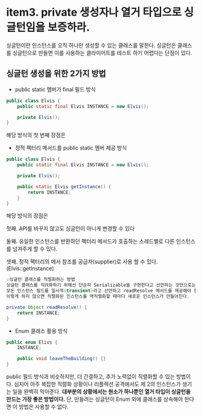 # item3. private 생성자나 열거 타입으로 싱글턴임을 보증하라.

싱글턴이란 인스턴스를 오직 하나만 생성할 수 있는 클래스를 말한다. 싱글턴은 클래스를 싱글턴으로 만들면 이를 사용하는 클라이어트를 테스트 하기 어렵다는 단점이 있다.

## 싱글턴 생성을 위한 2가지 방법

* public static 멤버가 final 필드 방식

```java
public class Elvis {
	public static final Elvis INSTANCE = new Elvis();

	private Elvis();
}
```

해당 방식의 첫 번째 장점은

* 정적 팩터리 메서드를 public static 멤버 제공 방식

```java
public class Elvis {
	public static final Elvis INSTANCE = new Elvis();

	private Elvis();

	public static Elvis getInstance() {
		return INSTANCE;
	}
}
```

해당 방식의 장점은

첫째. API를 바꾸지 않고도 싱글턴이 아니게 변경할 수 있다

둘째. 유일한 인스턴스를 반환하던 팩터리 메서드가 호출하는 스레드별로 다른 인스턴스를 넘겨주게 할 수 있다.

셋째. 정적 팩터리의 메서 참조를 공급자(supplier)로 사용 할 수 있다. (Elvis::getInstance)

```java
💡싱글턴 클래스를 직렬화하는 방법
싱글턴 클래스를 직려화하기 위해선 단순히 Serializable을 구현한다고 선언하는 것만으로는 부족하다.
모든 인스턴스 필드를 일시적(transient)라고 선언하고 readResolve 메서드를 제공해야 한다.
이렇게 하지 않으면 직렬화된 인스턴스를 역직렬화할 때마다 새로운 인스턴스가 만들어진다.

private Object readResolve() {
	return INSTANCE;
}
```

* Enum 클래스 활용 방식

```java
public enum Elivs {
	INSTANCE;

	public void leaveTheBuilding() {}
}
```

public 필드 방식과 비슷하지만, 더 간결하고, 추가 노력없이 직렬화할 수 있는 방법이다. 심지어 아주 복잡한 직렬화 상황이나 리플렉션 공격에서도 제 2의 인스턴스가 생기는 일을 완벽히 막아준다. **대부분의 상황에서는 원소가 하나뿐인 열거 타입이 싱글턴을 만드는 가장 좋은 방법이다.** 단, 만들려는 싱글턴이 Enum 외에 클래스를 상속해야 한다면 이 방법은 사용할 수 없다.
